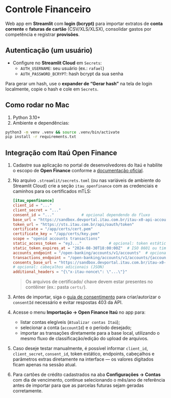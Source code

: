 # Controle Financeiro

Web app em **Streamlit** com **login (bcrypt)** para importar extratos de **conta corrente** e **faturas de cartão** (CSV/XLS/XLSX), consolidar gastos por competência e registrar **provisões**.

## Autenticação (um usuário)

- Configure no **Streamlit Cloud** em `Secrets`:
  - `AUTH_USERNAME`: seu usuário (ex.: `rafael`)
  - `AUTH_PASSWORD_BCRYPT`: hash bcrypt da sua senha

Para gerar um hash, use o **expander de “Gerar hash”** na tela de login localmente, copie o hash e cole em `Secrets`.

## Como rodar no Mac

1. Python 3.10+
2. Ambiente e dependências:
```bash
python3 -m venv .venv && source .venv/bin/activate
pip install -r requirements.txt
```

## Integração com Itaú Open Finance

1. Cadastre sua aplicação no portal de desenvolvedores do Itaú e habilite o escopo de **Open Finance** conforme a [documentação oficial](https://devportal.itau.com.br/nossas-apis/openfinance).
2. No arquivo `.streamlit/secrets.toml` (ou nas variáveis de ambiente do Streamlit Cloud) crie a seção `itau_openfinance` com as credenciais e caminhos para os certificados mTLS:

   ```toml
   [itau_openfinance]
   client_id = "..."
   client_secret = "..."
   consent_id = "..."            # opcional dependendo do fluxo
   base_url = "https://sandbox.devportal.itau.com.br/itau-x0-api-account-statement-v1-externo/v1"
   token_url = "https://sts.itau.com.br/api/oauth/token"
   certificate = "/app/certs/cert.pem"
   certificate_key = "/app/certs/key.pem"
   scope = "openid accounts transactions"
   static_access_token = "eyJ..."            # opcional: token estático já obtido
   static_token_expires_at = "2024-08-30T18:00:00Z"  # ISO 8601 ou timestamp Unix
   accounts_endpoint = "/open-banking/accounts/v1/accounts"  # opcional
   transactions_endpoint = "/open-banking/accounts/v1/accounts/{account_id}/transactions"
   consents_base_url = "https://sandbox.devportal.itau.com.br/itau-x0-api-consents-v1-externo/v1"
   # opcional: cabeçalhos adicionais (JSON)
   additional_headers = "{\"x-itau-nonce\": \"...\"}"
   ```

   > Os arquivos de certificado/ chave devem estar presentes no contêiner (ex.: pasta `certs/`).

3. Antes de importar, siga o [guia de consentimento](docs/itau_open_finance_consent.md) para criar/autorizar o `consentId` necessário e evitar respostas 403 da API.
4. Acesse o menu **Importação → Open Finance Itaú** no app para:
   - listar contas elegíveis (`Atualizar contas Itaú`);
   - selecionar a conta (`accountId`) e o período desejado;
   - importar as transações diretamente para a base local, utilizando o mesmo fluxo de classificação/edição do upload de arquivos.

5. Caso deseje testar manualmente, é possível informar `client_id`, `client_secret`, `consent_id`, token estático, endpoints, cabeçalhos e parâmetros extras diretamente na interface — os valores digitados ficam apenas na sessão atual.

6. Para cartões de crédito cadastrados na aba **Configurações → Contas** com dia de vencimento, continue selecionando o mês/ano de referência antes de importar para que as parcelas futuras sejam geradas corretamente.
